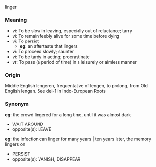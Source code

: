linger
### Meaning
+ _vi_: To be slow in leaving, especially out of reluctance; tarry
+ _vi_: To remain feebly alive for some time before dying
+ _vi_: To persist
    + __eg__: an aftertaste that lingers
+ _vi_: To proceed slowly; saunter
+ _vi_: To be tardy in acting; procrastinate
+ _vt_: To pass (a period of time) in a leisurely or aimless manner

### Origin

Middle English lengeren, frequentative of lengen, to prolong, from Old English lengan. See del-1 in Indo-European Roots

### Synonym

__eg__: the crowd lingered for a long time, until it was almost dark

+ WAIT AROUND
+ opposite(s): LEAVE

__eg__: the infection can linger for many years | ten years later, the memory lingers on

+ PERSIST
+ opposite(s): VANISH, DISAPPEAR


